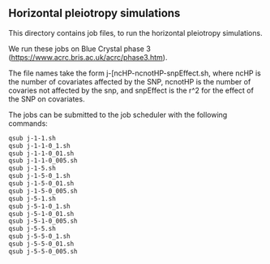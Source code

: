 
## Horizontal pleiotropy simulations


This directory contains job files, to run the horizontal pleiotropy simulations.

We run these jobs on Blue Crystal phase 3 (https://www.acrc.bris.ac.uk/acrc/phase3.htm).

The file names take the form j-[ncHP-ncnotHP-snpEffect.sh, where ncHP is the number of covariates affected by the SNP, 
ncnotHP is the number of covaries not affected by the snp, and snpEffect is the r^2 for the effect of the SNP on covariates.

The jobs can be submitted to the job scheduler with the following commands:

```bash
qsub j-1-1.sh
qsub j-1-1-0_1.sh
qsub j-1-1-0_01.sh
qsub j-1-1-0_005.sh
qsub j-1-5.sh    
qsub j-1-5-0_1.sh
qsub j-1-5-0_01.sh
qsub j-1-5-0_005.sh
qsub j-5-1.sh    
qsub j-5-1-0_1.sh
qsub j-5-1-0_01.sh
qsub j-5-1-0_005.sh
qsub j-5-5.sh
qsub j-5-5-0_1.sh
qsub j-5-5-0_01.sh
qsub j-5-5-0_005.sh
```
